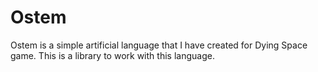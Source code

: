 # Ostem

Ostem is a simple artificial language that I have created for Dying Space game. This is a library to work with this language.